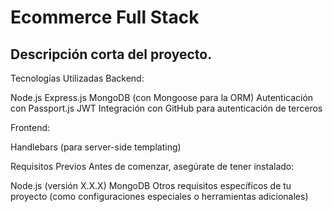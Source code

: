 # Ecommerce Full Stack
## Descripción corta del proyecto.

Tecnologías Utilizadas
Backend:

Node.js
Express.js
MongoDB (con Mongoose para la ORM)
Autenticación con Passport.js
JWT
Integración con GitHub para autenticación de terceros

Frontend:

Handlebars (para server-side templating)

Requisitos Previos
Antes de comenzar, asegúrate de tener instalado:

Node.js (versión X.X.X)
MongoDB
Otros requisitos específicos de tu proyecto (como configuraciones especiales o herramientas adicionales)
